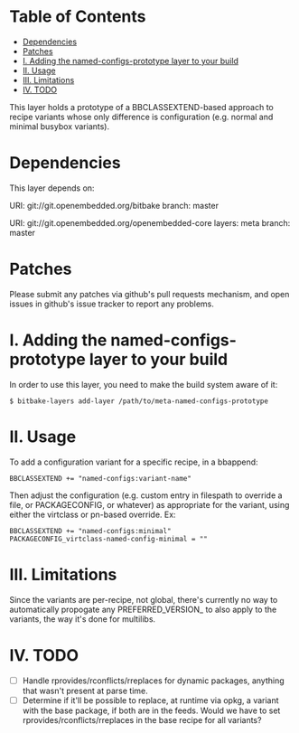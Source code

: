 Table of Contents
=================

<!-- START doctoc generated TOC please keep comment here to allow auto update -->
<!-- DON'T EDIT THIS SECTION, INSTEAD RE-RUN doctoc TO UPDATE -->


- [Dependencies](#dependencies)
- [Patches](#patches)
- [I. Adding the named-configs-prototype layer to your build](#i-adding-the-named-configs-prototype-layer-to-your-build)
- [II. Usage](#ii-usage)
- [III. Limitations](#iii-limitations)
- [IV. TODO](#iv-todo)

<!-- END doctoc generated TOC please keep comment here to allow auto update -->

This layer holds a prototype of a BBCLASSEXTEND-based approach to recipe
variants whose only difference is configuration (e.g. normal and minimal
busybox variants).

Dependencies
============

This layer depends on:

  URI: git://git.openembedded.org/bitbake
  branch: master

  URI: git://git.openembedded.org/openembedded-core
  layers: meta
  branch: master


Patches
=======

Please submit any patches via github's pull requests mechanism, and open
issues in github's issue tracker to report any problems.

I. Adding the named-configs-prototype layer to your build
=========================================================

In order to use this layer, you need to make the build system aware of
it:

    $ bitbake-layers add-layer /path/to/meta-named-configs-prototype

II. Usage
=========

To add a configuration variant for a specific recipe, in a bbappend:

    BBCLASSEXTEND += "named-configs:variant-name"

Then adjust the configuration (e.g. custom entry in filespath to override
a file, or PACKAGECONFIG, or whatever) as appropriate for the variant, using
either the virtclass or pn-based override. Ex:

    BBCLASSEXTEND += "named-configs:minimal"
    PACKAGECONFIG_virtclass-named-config-minimal = ""

III. Limitations
================

Since the variants are per-recipe, not global, there's currently no way to
automatically propogate any PREFERRED_VERSION_<recipe> to also apply to the
variants, the way it's done for multilibs.

IV. TODO
========

- [ ] Handle rprovides/rconflicts/rreplaces for dynamic packages, anything
  that wasn't present at parse time.
- [ ] Determine if it'll be possible to replace, at runtime via opkg,
  a variant with the base package, if both are in the feeds. Would we have
  to set rprovides/rconflicts/rreplaces in the base recipe for all variants?
